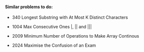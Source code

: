 #### Similar problems to do:

- 340 Longest Substring with At Most K Distinct Characters

- 1004 Max Consecutive Ones |, || and |||

- 2009 Minimum Number of Operations to Make Array Continous

- 2024 Maximise the Confusion of an Exam

